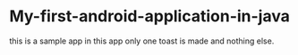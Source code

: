 # My-first-android-application-in-java
this is a sample app 
in this app only one toast is made and nothing else.

